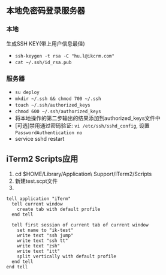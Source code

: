 ## 本地免密码登录服务器
### 本地
生成SSH KEY(带上用户信息最佳)

* `ssh-keygen -t rsa -C "hu.l@ikcrm.com"`
* `cat ~/.ssh/id_rsa.pub`
### 服务器
* `su deploy`
* `mkdir ~/.ssh && chmod 700 ~/.ssh`
* `touch ~/.ssh/authorized_keys`
* `chmod 600 ~/.ssh/authorized_keys`
* 将本地操作的第二步输出的结果添加到authorized_keys文件中
* [可选]禁用通过密码验证: `vi /etc/ssh/sshd_config`, 设置`PasswordAuthentication no`
* service sshd restart

## iTerm2 Scripts应用
1. cd $HOME/Library/Application\ Support/iTerm2/Scripts
2. 新建test.scpt文件
3. 
```
tell application "iTerm"
  tell current window
    create tab with default profile
  end tell

  tell first session of current tab of current window
    set name to "ik-test"
    write text "ssh jump"
    write text "ssh tt"
    write text "zsh"
    write text "itt"
    split vertically with default profile
  end tell
end tell
```
